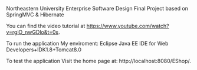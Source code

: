 Northeastern University Enterprise Software Design Final Project based on SpringMVC & Hibernate

You can find the video tutorial at https://www.youtube.com/watch?v=rgiO_nwGDlo&t=0s.


To run the application
My enviroment: Eclipse Java EE IDE for Web Developers+IDK1.8+Tomcat8.0

To test the application
Visit the home page at: http://localhost:8080/EShop/.
